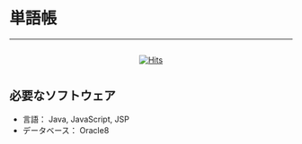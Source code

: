 # 単語帳
--------------

<div align="center">
<img width="329" alt="">


[![Hits](https://hits.seeyoufarm.com/api/count/incr/badge.svg?url=https%3A%2F%2Fgithub.com%2FVoluntain-SKKU%2FVoluntain-2nd&count_bg=%2379C83D&title_bg=%23555555&icon=&icon_color=%23E7E7E7&title=hits&edge_flat=false)](https://hits.seeyoufarm.com)

</div>

# 

## 必要なソフトウェア

- 言語： Java, JavaScript, JSP
- データベース： Oracle8

